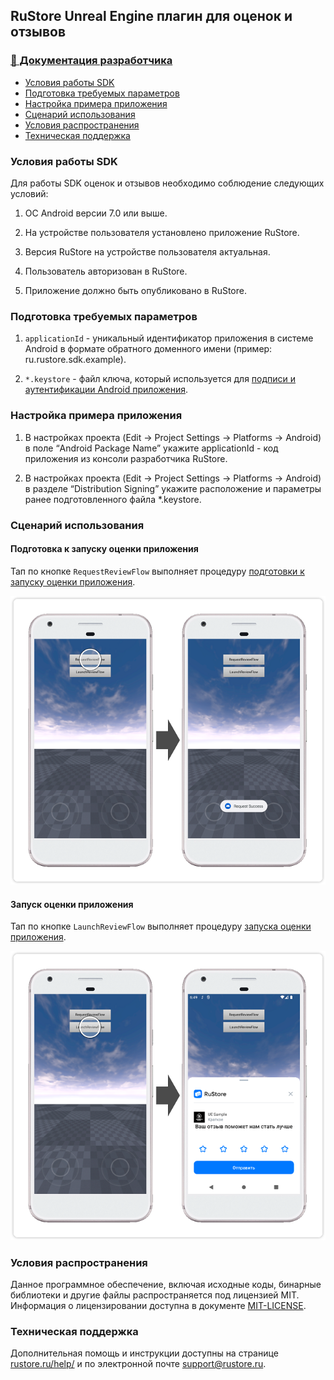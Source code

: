 ## RuStore Unreal Engine плагин для оценок и отзывов

### [🔗 Документация разработчика][10]

- [Условия работы SDK](#Условия-работы-SDK)
- [Подготовка требуемых параметров](#Подготовка-требуемых-параметров)
- [Настройка примера приложения](#Настройка-примера-приложения)
- [Сценарий использования](#Сценарий-использования)
- [Условия распространения](#Условия-распространения)
- [Техническая поддержка](#Техническая-поддержка)


### Условия работы SDK

Для работы SDK оценок и отзывов необходимо соблюдение следующих условий:

1. ОС Android версии 7.0 или выше.

2. На устройстве пользователя установлено приложение RuStore.

3. Версия RuStore на устройстве пользователя актуальная.

4. Пользователь авторизован в RuStore.

5. Приложение должно быть опубликовано в RuStore.


### Подготовка требуемых параметров

1. `applicationId` - уникальный идентификатор приложения в системе Android в формате обратного доменного имени (пример: ru.rustore.sdk.example).

2. `*.keystore` - файл ключа, который используется для [подписи и аутентификации Android приложения](https://www.rustore.ru/help/developers/publishing-and-verifying-apps/app-publication/apk-signature/).


### Настройка примера приложения

1. В настройках проекта (Edit → Project Settings → Platforms → Android) в поле “Android Package Name” укажите applicationId - код приложения из консоли разработчика RuStore.

2. В настройках проекта (Edit → Project Settings → Platforms → Android) в разделе “Distribution Signing” укажите расположение и параметры ранее подготовленного файла *.keystore.


### Сценарий использования

#### Подготовка к запуску оценки приложения

Тап по кнопке `RequestReviewFlow` выполняет процедуру [подготовки к запуску оценки приложения][20].

![Подготовка к запуску оценки приложения](images/01_request_review_flow.png)


#### Запуск оценки приложения

Тап по кнопке `LaunchReviewFlow` выполняет процедуру [запуска оценки приложения][30].

![Запуск оценки приложения](images/02_launch_review_flow.png)


### Условия распространения

Данное программное обеспечение, включая исходные коды, бинарные библиотеки и другие файлы распространяется под лицензией MIT. Информация о лицензировании доступна в документе [MIT-LICENSE](../MIT-LICENSE.txt).


### Техническая поддержка

Дополнительная помощь и инструкции доступны на странице [rustore.ru/help/](https://www.rustore.ru/help/) и по электронной почте [support@rustore.ru](mailto:support@rustore.ru).

[10]: https://www.rustore.ru/help/sdk/reviews-ratings/unreal/6-1-0
[20]: https://www.rustore.ru/help/sdk/reviews-ratings/unreal/6-1-0#%D0%BF%D0%BE%D0%B4%D0%B3%D0%BE%D1%82%D0%BE%D0%B2%D0%BA%D0%B0-%D0%BA-%D0%B7%D0%B0%D0%BF%D1%83%D1%81%D0%BA%D1%83-%D0%BE%D1%86%D0%B5%D0%BD%D0%BA%D0%B8-%D0%BF%D1%80%D0%B8%D0%BB%D0%BE%D0%B6%D0%B5%D0%BD%D0%B8%D1%8F
[30]: https://www.rustore.ru/help/sdk/reviews-ratings/unreal/6-1-0#%D0%B7%D0%B0%D0%BF%D1%83%D1%81%D0%BA-%D0%BE%D1%86%D0%B5%D0%BD%D0%BA%D0%B8-%D0%BF%D1%80%D0%B8%D0%BB%D0%BE%D0%B6%D0%B5%D0%BD%D0%B8%D1%8F
